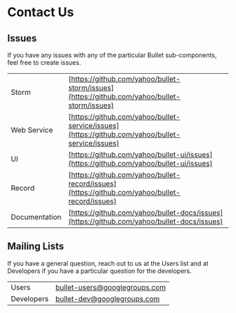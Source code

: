 # Contact Us

## Issues

If you have any issues with any of the particular Bullet sub-components, feel free to create issues.

|               |        |
| ------------- | ------ |
| Storm         | [https://github.com/yahoo/bullet-storm/issues](https://github.com/yahoo/bullet-storm/issues)     |
| Web Service   | [https://github.com/yahoo/bullet-service/issues](https://github.com/yahoo/bullet-service/issues) |
| UI            | [https://github.com/yahoo/bullet-ui/issues](https://github.com/yahoo/bullet-ui/issues)           |
| Record        | [https://github.com/yahoo/bullet-record/issues](https://github.com/yahoo/bullet-record/issues)   |
| Documentation | [https://github.com/yahoo/bullet-docs/issues](https://github.com/yahoo/bullet-docs/issues)       |

## Mailing Lists

If you have a general question, reach out to us at the Users list and at Developers if you have a particular question for the developers.

|            |        |
| ---------- | ------ |
| Users      | [bullet-users@googlegroups.com](bullet-users@googlegroups.com) |
| Developers | [bullet-dev@googlegroups.com](bullet-dev@googlegroups.com) |
